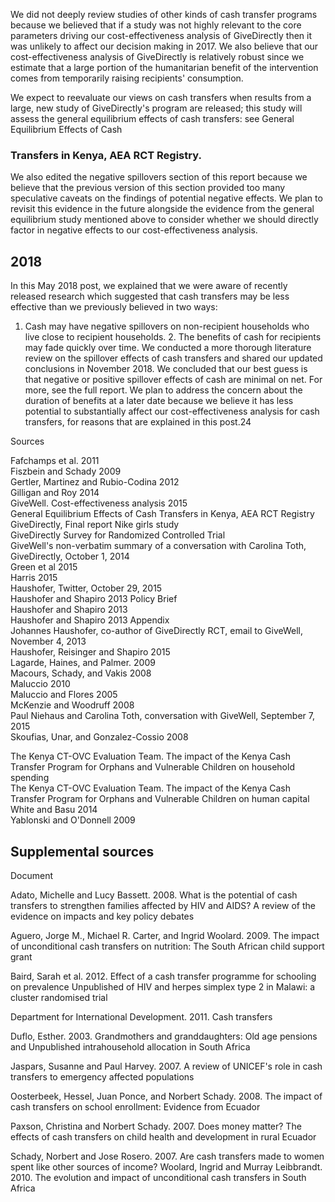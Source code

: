 We did not deeply review studies of other kinds of cash transfer programs because we believed that if a study was not highly relevant to the core parameters driving our cost-effectiveness analysis of GiveDirectly then it was unlikely to affect our decision making in 2017. We also believe that our cost-effectiveness analysis of GiveDirectly is relatively robust since we estimate that a large portion of the humanitarian benefit of the intervention comes from temporarily raising recipients' consumption.

We expect to reevaluate our views on cash transfers when results from a large, new study of GiveDirectly's program are released; this study will assess the general equilibrium effects of cash transfers: see General Equilibrium Effects of Cash

### Transfers in Kenya, AEA RCT Registry.
We also edited the negative spillovers section of this report because we believe that the previous version of this section provided too many speculative caveats on the findings of potential negative effects. We plan to revisit this evidence in the future alongside the evidence from the general equilibrium study mentioned above to consider whether we should directly factor in negative effects to our cost-effectiveness analysis.

## 2018

In this May 2018 post, we explained that we were aware of recently released research which suggested that cash transfers may be less effective than we previously believed in two ways:

1. Cash may have negative spillovers on non-recipient households who live close to recipient households. 2. The benefits of cash for recipients may fade quickly over time. We conducted a more thorough literature review on the spillover effects of cash transfers and shared our updated conclusions in November 2018. We concluded that our best guess is that negative or positive spillover effects of cash are minimal on net. For more, see the full report. We plan to address the concern about the duration of benefits at a later date because we believe it has less potential to substantially affect our cost-effectiveness analysis for cash transfers, for reasons that are explained in this post.24

Sources

Fafchamps et al. 2011  
Fiszbein and Schady 2009  
Gertler, Martinez and Rubio-Codina 2012  
Gilligan and Roy 2014  
GiveWell. Cost-effectiveness analysis 2015  
General Equilibrium Effects of Cash Transfers in Kenya, AEA RCT Registry  
GiveDirectly, Final report Nike girls study  
GiveDirectly Survey for Randomized Controlled Trial  
GiveWell's non-verbatim summary of a conversation with Carolina Toth, GiveDirectly, October 1, 2014  
Green et al 2015  
Harris 2015  
Haushofer, Twitter, October 29, 2015  
Haushofer and Shapiro 2013 Policy Brief  
Haushofer and Shapiro 2013  
Haushofer and Shapiro 2013 Appendix  
Johannes Haushofer, co-author of GiveDirectly RCT, email to GiveWell, November 4, 2013  
Haushofer, Reisinger and Shapiro 2015  
Lagarde, Haines, and Palmer. 2009  
Macours, Schady, and Vakis 2008  
Maluccio 2010  
Maluccio and Flores 2005  
McKenzie and Woodruff 2008  
Paul Niehaus and Carolina Toth, conversation with GiveWell, September 7, 2015  
Skoufias, Unar, and Gonzalez-Cossio 2008

The Kenya CT-OVC Evaluation Team. The impact of the Kenya Cash Transfer Program for Orphans and Vulnerable Children on household spending  
The Kenya CT-OVC Evaluation Team. The impact of the Kenya Cash Transfer Program for Orphans and Vulnerable Children on human capital  
White and Basu 2014  
Yablonski and O'Donnell 2009

## Supplemental sources

Document

Adato, Michelle and Lucy Bassett. 2008. What is the potential of cash transfers to strengthen families affected by HIV and AIDS? A review of the evidence on impacts and key policy debates

Aguero, Jorge M., Michael R. Carter, and Ingrid Woolard. 2009. The impact of unconditional cash transfers on nutrition: The South African child support grant

Baird, Sarah et al. 2012. Effect of a cash transfer programme for schooling on prevalence Unpublished of HIV and herpes simplex type 2 in Malawi: a cluster randomised trial

Department for International Development. 2011. Cash transfers

Duflo, Esther. 2003. Grandmothers and granddaughters: Old age pensions and Unpublished intrahousehold allocation in South Africa

Jaspars, Susanne and Paul Harvey. 2007. A review of UNICEF's role in cash transfers to emergency affected populations

Oosterbeek, Hessel, Juan Ponce, and Norbert Schady. 2008. The impact of cash transfers on school enrollment: Evidence from Ecuador

Paxson, Christina and Norbert Schady. 2007. Does money matter? The effects of cash transfers on child health and development in rural Ecuador

Schady, Norbert and Jose Rosero. 2007. Are cash transfers made to women spent like other sources of income? Woolard, Ingrid and Murray Leibbrandt. 2010. The evolution and impact of unconditional cash transfers in South Africa